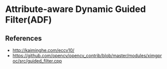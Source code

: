 # Attribute-aware Dynamic Guided Filter(ADF)

## References

- http://kaiminghe.com/eccv10/
- https://github.com/opencv/opencv_contrib/blob/master/modules/ximgproc/src/guided_filter.cpp